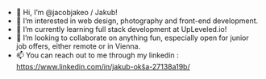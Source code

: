 - 👋 Hi, I’m @jacobjakeo / Jakub!
- 👀 I’m interested in web design, photography and front-end development.
- 🌱 I’m currently learning full stack development at UpLeveled.io!
- 💞️ I’m looking to collaborate on anything fun, especially open for junior job offers, either remote or in Vienna.
- 📫 You can reach out to me through my linkedin : https://www.linkedin.com/in/jakub-okša-27138a19b/
